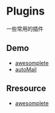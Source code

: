 # Plugins
一些常用的插件

## Demo
* [awesomplete](http://moamaoa.com/Plugins/js/awesomplete/demo.html)
* [autoMail](http://moamaoa.com/Plugins/jqueryplugins/automail/demo.html)

## Rresource
* [awesomplete](https://github.com/LeaVerou/awesomplete)

